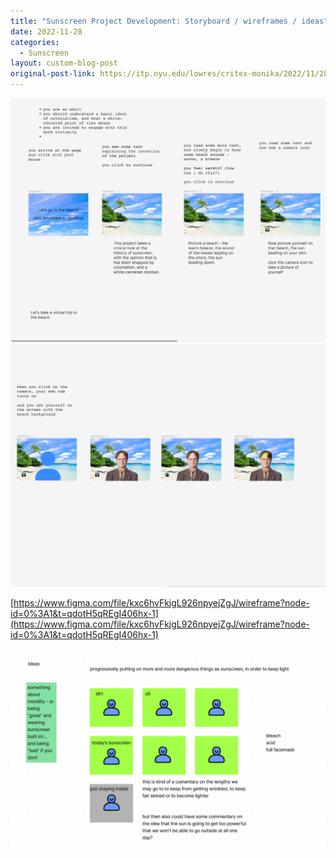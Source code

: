 ```yaml
---
title: "Sunscreen Project Development: Storyboard / wireframes / ideas"
date: 2022-11-28
categories:
  - Sunscreen
layout: custom-blog-post
original-post-link: https://itp.nyu.edu/lowres/critex-monika/2022/11/28/project-2-development-storyboard-wireframes/
---
```


![](/assets/blog-post-assets/development-storyboard-1.png)
![](/assets/blog-post-assets/development-storyboard-2.png)

[https://www.figma.com/file/kxc6hvFkjgL926npyejZgJ/wireframe?node-id=0%3A1&t=qdotH5qREgI406hx-1](https://www.figma.com/file/kxc6hvFkjgL926npyejZgJ/wireframe?node-id=0%3A1&t=qdotH5qREgI406hx-1)

![](/assets/blog-post-assets/development-storyboard-3.png)
